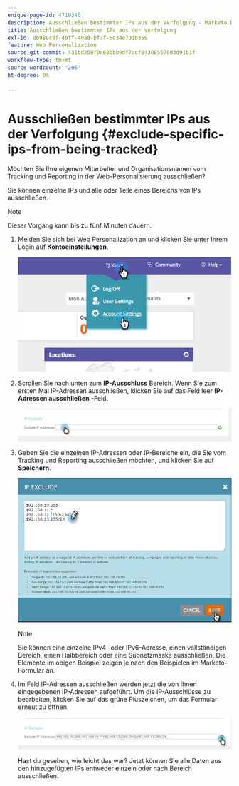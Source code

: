 ```yaml
---
unique-page-id: 4719340
description: Ausschließen bestimmter IPs aus der Verfolgung - Marketo Docs - Produktdokumentation
title: Ausschließen bestimmter IPs aus der Verfolgung
exl-id: d6989c8f-46ff-40a8-bf7f-5d34e701b359
feature: Web Personalization
source-git-commit: 431bd258f9a68bbb9df7acf043085578d3d91b1f
workflow-type: tm+mt
source-wordcount: '205'
ht-degree: 0%

---
```


# Ausschließen bestimmter IPs aus der Verfolgung {#exclude-specific-ips-from-being-tracked}

Möchten Sie Ihre eigenen Mitarbeiter und Organisationsnamen vom Tracking und Reporting in der Web-Personalisierung ausschließen?

Sie können einzelne IPs und alle oder Teile eines Bereichs von IPs ausschließen.

>[!NOTE]
>
>Dieser Vorgang kann bis zu fünf Minuten dauern.

1. Melden Sie sich bei Web Personalization an und klicken Sie unter Ihrem Login auf **Kontoeinstellungen**.

   ![](assets/image2014-11-19-19-3a25-3a41.png)

1. Scrollen Sie nach unten zum **IP-Ausschluss** Bereich. Wenn Sie zum ersten Mal IP-Adressen ausschließen, klicken Sie auf das Feld leer **IP-Adressen ausschließen** -Feld.

   ![](assets/image2016-11-4-10-3a27-3a1.png)

1. Geben Sie die einzelnen IP-Adressen oder IP-Bereiche ein, die Sie vom Tracking und Reporting ausschließen möchten, und klicken Sie auf **Speichern**.

   ![](assets/exclude-ips-form-hands.png)

   >[!NOTE]
   >
   >Sie können eine einzelne IPv4- oder IPv6-Adresse, einen vollständigen Bereich, einen Halbbereich oder eine Subnetzmaske ausschließen. Die Elemente im obigen Beispiel zeigen je nach den Beispielen im Marketo-Formular an.

1. Im Feld IP-Adressen ausschließen werden jetzt die von Ihnen eingegebenen IP-Adressen aufgeführt. Um die IP-Ausschlüsse zu bearbeiten, klicken Sie auf das grüne Pluszeichen, um das Formular erneut zu öffnen.

   ![](assets/exclude-ips-after.png)

   Hast du gesehen, wie leicht das war? Jetzt können Sie alle Daten aus den hinzugefügten IPs entweder einzeln oder nach Bereich ausschließen.
